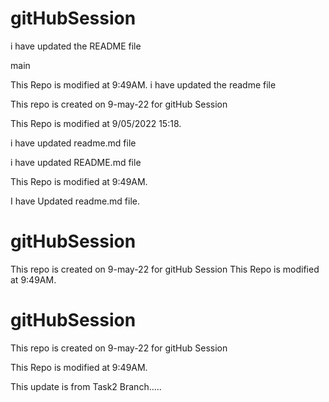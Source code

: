 # gitHubSession

i have updated the README file

main

This Repo is modified at 9:49AM.
i have updated the readme file

This repo is created on 9-may-22 for gitHub Session

This Repo is modified at 9/05/2022 15:18.


i have updated readme.md file

i have updated README.md file

This Repo is modified at 9:49AM.


I have Updated readme.md file.

# gitHubSession
This repo is created on 9-may-22 for gitHub Session
This Repo is modified at 9:49AM.

# gitHubSession
This repo is created on 9-may-22 for gitHub Session

This Repo is modified at 9:49AM.

This update is from Task2 Branch.....
